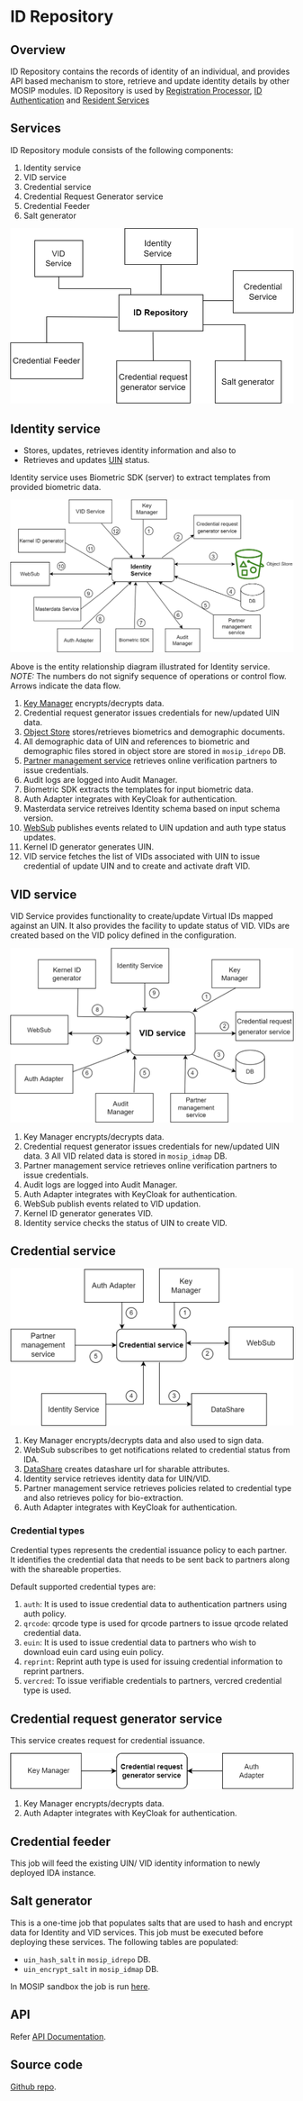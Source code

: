 # ID Repository

## Overview
ID Repository contains the records of identity of an individual, and provides API based mechanism to store, retrieve and update identity details by other MOSIP modules. ID Repository is used by [Registration Processor](registration-processor.md), [ID Authentication](id-authentication-services.md) and [Resident Services](resdient-services.md)

## Services
ID Repository module consists of the following components:
1. Identity service
1. VID service 
1. Credential service
1. Credential Request Generator service
1. Credential Feeder 
1. Salt generator 

![](_images/id-repository.png)


## Identity service
* Stores, updates, retrieves identity information and also to 
* Retrieves and updates [UIN](identifiers.md#uin) status.

Identity service uses Biometric SDK (server) to extract templates from provided biometric data.

![](_images/identity-service.png)


Above is the entity relationship diagram illustrated for Identity service.
*NOTE:* The numbers do not signify sequence of operations or control flow. Arrows indicate the data flow.

1. [Key Manager](keymanager.md) encrypts/decrypts data.
2. Credential request generator issues credentials for new/updated UIN data.
3. [Object Store](storage.md#object-store) stores/retrieves biometrics and demographic documents.
4. All demographic data of UIN and references to biometric and demographic files stored in object store are stored in `mosip_idrepo` DB.
5. [Partner management service](partner-management-services.md) retrieves online verification partners to issue credentials.
6. Audit logs are logged into Audit Manager.
7. Biometric SDK extracts the templates for input biometric data.
8. Auth Adapter integrates with KeyCloak for authentication.
9. Masterdata service retreives Identity schema based on input schema version.
10. [WebSub](websub.md) publishes events related to UIN updation and auth type status updates.
11. Kernel ID generator generates UIN.
12. VID service fetches the list of VIDs associated with UIN to issue credential of update UIN and to create and activate draft VID.

## VID service
VID Service provides functionality to create/update Virtual IDs mapped against an UIN. It also provides the facility to update status of VID. VIDs are created based on the VID policy defined in the configuration.

![](_images/VID-service.png)

1. Key Manager encrypts/decrypts data.
2. Credential request generator issues credentials for new/updated UIN data.
3  All VID related data is stored in `mosip_idmap` DB.
4. Partner management service retrieves online verification partners to issue credentials.
5. Audit logs are logged into Audit Manager.
6. Auth Adapter integrates with KeyCloak for authentication.
7. WebSub publish events related to VID updation.
8. Kernel ID generator generates VID.
9. Identity service checks the status of UIN to create VID.

## Credential service

![](_images/credential-service.png)

1. Key Manager encrypts/decrypts data and also used to sign data.
2. WebSub subscribes to get notifications related to credential status from IDA.
3. [DataShare](datashare.md) creates datashare url for sharable attributes.
4. Identity service retrieves identity data for UIN/VID.
5. Partner management service retrieves policies related to credential type and also retrieves policy for bio-extraction.
6. Auth Adapter integrates with KeyCloak for authentication.

### Credential types

Credential types represents the credential issuance policy to each partner. It identifies the credential data that needs to be sent back to partners along with the shareable properties.

Default supported credential types are:
1. `auth`: It is used to issue credential data to authentication partners using auth policy.
2. `qrcode`: qrcode type is used for qrcode partners to issue qrcode related credential data.
3. `euin`: It is used to issue credential data to partners who wish to download euin card using euin policy.
4. `reprint`: Reprint auth type is used for issuing credential information to reprint partners.
5. `vercred`: To issue verifiable credentials to partners, vercred credential type is used.

## Credential request generator service
This service creates request for credential issuance.

![](_images/credential-request-generator.png)

1. Key Manager encrypts/decrypts data.
2. Auth Adapter integrates with KeyCloak for authentication.

## Credential feeder
This job will feed the existing UIN/ VID identity information to newly deployed IDA instance.

## Salt generator 
This is a one-time job that populates salts that are used to hash and encrypt data for Identity and VID services. This job must be executed before deploying these services.  The following tables are populated:
* `uin_hash_salt` in `mosip_idrepo` DB.
* `uin_encrypt_salt` in `mosip_idmap` DB.

In MOSIP sandbox the job is run [here](https://github.com/mosip/mosip-infra/blob/1.2.0-rc2/deployment/v3/mosip/idrepo/install.sh).

## API
Refer [API Documentation](https://mosip.github.io/documentation/1.2.0-rc2/1.2.0-rc2.html).

## Source code 
[Github repo](https://github.com/mosip/id-repository/tree/1.2.0-rc2).

